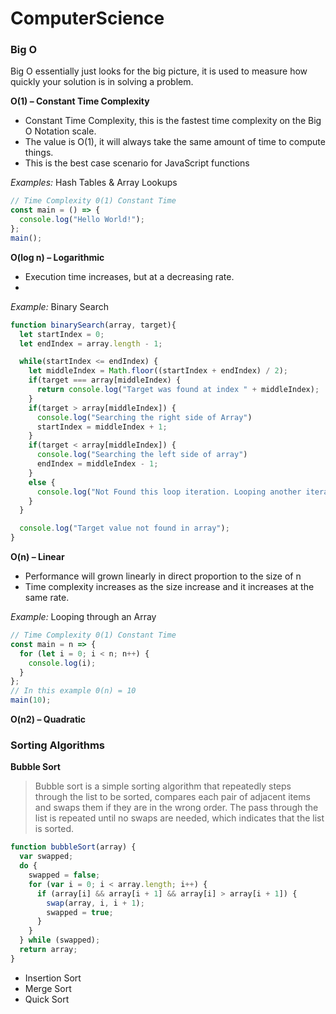 # ComputerScience

### Big O

Big O essentially just looks for the big picture, it is used to measure how quickly your solution is in solving a problem.

**O(1) – Constant Time Complexity**

- Constant Time Complexity, this is the fastest time complexity on the Big O Notation scale.
- The value is O(1), it will always take the same amount of time to compute things.
- This is the best case scenario for JavaScript functions

_Examples:_ Hash Tables & Array Lookups

```javascript
// Time Complexity 0(1) Constant Time
const main = () => {
  console.log("Hello World!");
};
main();
```

**O(log n) – Logarithmic**

- Execution time increases, but at a decreasing rate.
-

_Example:_ Binary Search

```javascript
function binarySearch(array, target){
  let startIndex = 0;
  let endIndex = array.length - 1;

  while(startIndex <= endIndex) {
    let middleIndex = Math.floor((startIndex + endIndex) / 2);
    if(target === array[middleIndex) {
      return console.log("Target was found at index " + middleIndex);
    }
    if(target > array[middleIndex]) {
      console.log("Searching the right side of Array")
      startIndex = middleIndex + 1;
    }
    if(target < array[middleIndex]) {
      console.log("Searching the left side of array")
      endIndex = middleIndex - 1;
    }
    else {
      console.log("Not Found this loop iteration. Looping another iteration.")
    }
  }

  console.log("Target value not found in array");
}

```

**O(n) – Linear**

- Performance will grown linearly in direct proportion to the size of n
- Time complexity increases as the size increase and it increases at the same rate.

_Example:_ Looping through an Array

```javascript
// Time Complexity 0(1) Constant Time
const main = n => {
  for (let i = 0; i < n; n++) {
    console.log(i);
  }
};
// In this example 0(n) = 10
main(10);
```

**O(n2) – Quadratic**

### Sorting Algorithms

**Bubble Sort**

> Bubble sort is a simple sorting algorithm that repeatedly steps through the list to be sorted, compares each pair of adjacent items and swaps them if they are in the wrong order. The pass through the list is repeated until no swaps are needed, which indicates that the list is sorted.

```javascript
function bubbleSort(array) {
  var swapped;
  do {
    swapped = false;
    for (var i = 0; i < array.length; i++) {
      if (array[i] && array[i + 1] && array[i] > array[i + 1]) {
        swap(array, i, i + 1);
        swapped = true;
      }
    }
  } while (swapped);
  return array;
}
```

- Insertion Sort
- Merge Sort
- Quick Sort
